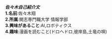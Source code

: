 ***佐々木自己紹介文***  
**1.名前**:佐々木翔  
**2.所属**:開志専門職大学 情報学部  
**3.興味があること**:AI,ロボティクス  
**4.趣味**:漫画を読むこと(ドロヘドロ,彼岸島,土竜の唄)  
